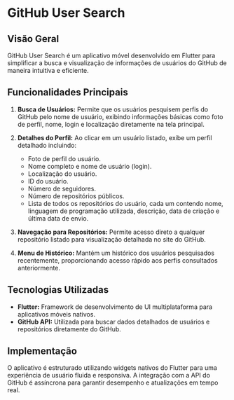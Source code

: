 # GitHub User Search

## Visão Geral
GitHub User Search é um aplicativo móvel desenvolvido em Flutter para simplificar a busca e visualização de informações de usuários do GitHub de maneira intuitiva e eficiente.

## Funcionalidades Principais
1. **Busca de Usuários:** Permite que os usuários pesquisem perfis do GitHub pelo nome de usuário, exibindo informações básicas como foto de perfil, nome, login e localização diretamente na tela principal.

2. **Detalhes do Perfil:** Ao clicar em um usuário listado, exibe um perfil detalhado incluindo:
   - Foto de perfil do usuário.
   - Nome completo e nome de usuário (login).
   - Localização do usuário.
   - ID do usuário.
   - Número de seguidores.
   - Número de repositórios públicos.
   - Lista de todos os repositórios do usuário, cada um contendo nome, linguagem de programação utilizada, descrição, data de criação e última data de envio.

3. **Navegação para Repositórios:** Permite acesso direto a qualquer repositório listado para visualização detalhada no site do GitHub.

4. **Menu de Histórico:** Mantém um histórico dos usuários pesquisados recentemente, proporcionando acesso rápido aos perfis consultados anteriormente.

## Tecnologias Utilizadas
- **Flutter:** Framework de desenvolvimento de UI multiplataforma para aplicativos móveis nativos.
- **GitHub API:** Utilizada para buscar dados detalhados de usuários e repositórios diretamente do GitHub.

## Implementação
O aplicativo é estruturado utilizando widgets nativos do Flutter para uma experiência de usuário fluida e responsiva. A integração com a API do GitHub é assíncrona para garantir desempenho e atualizações em tempo real.
